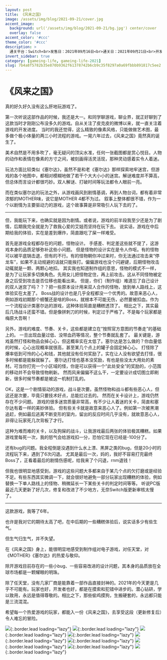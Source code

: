 ```yaml
---
layout: post
title: 《风来之国》
image: /assets/img/blog/2021-09-21/cover.jpg
accent_image: 
  background: url('/assets/img/blog/2021-09-21/bg.jpg') center/cover
  overlay: false
accent_color: '#ccc'
theme_color: '#ccc'
description: >
  通关平台：Switch<br>发售日：2021年09月16日<br>通关日：2021年09月21日<br>开发商：皮克皮<br>发行商：呵呵鱼
invert_sidebar: true
category: [gameing-life, gameing-life-2021]
slug: 7b4a8f5782b35e870b9362f61378742b6cb9c35f8297a0a69fbbb891817c5ee2
---
```


# 《风来之国》

真的好久好久没有这么肝地玩游戏了。

第一次听说这部作品的时候，我还是大一。和同学聊游戏，聊业界，就正好聊到了这款当时才刚刚公布没多久的游戏。自从关注了皮克皮的微博以来，就一直关注着游戏的开发进度。
当时的我还觉得，这么精致的像素风格，只能做做艺术图，最多做个极小体量的两三小时流程的游戏。一晃六年过去，《风来之国》竟然真的诞生了。

美术自然是不用多吹了，毫无疑问的顶尖水准，任何一张截图都是赏心悦目。人物的动作和表情在像素的方寸之间，被刻画得活灵活现，那种灵动感着实令人着迷。

玩法方面比较类似《塞尔达》，虽然不是和老《塞尔达》那样探索地牢迷宫，但游戏的各个地图中，都相对模糊地做了若干个大大小小的迷宫。解谜难度并不算高，但总体而言设计都很巧妙。双人解谜、打破时间等玩法都令人眼前一亮。

而在类似塞尔达的玩法之外，从游戏画风到剧情基调，再到人物台词，都有着非常浓郁的MOTHER味，说它是MOTHER 4都不为过。
叙事上整体都很不错，作为一个以剧情为主要驱动力的游戏，这个故事算是非常吸引人玩下去的了。

- - - - - - - - - -

但，我能玩下来，也确实就是因为剧情。或者说，游戏的前半段我至少还是为了剧情，后期我完全就是为了救我心爱的艾娃而坚持在玩下去。
说实话，游戏在中后期给我的体验，实在是差到爆炸，简直跟吃了屎一样难受。

首先是游戏全程都存在的问题，怪物设计。
手感差、判定差这些就不提了，这游戏本身的品质足够弥补这些小问题。
但是怪物的设计实在是令人作呕。有的怪物可以被平底锅击退，但有的不行。有的怪物朝你冲过来时，你无法通过攻击来“停龙车”，如果不主动规避的话就只能挨打。偏偏游戏也没个闪避键，后期怪物攻击动辄就是一颗、两颗心地扣。
其实我也知道制作组的意思，怪物的模式不一样，是为了让玩家多切换角色。先用女儿把怪物定住，再上前攻击。这从不同怪物被定身之后受到攻击是否位移也能看出来。
但是，你们（制作组）难道忘了自己设计的双人迷宫了吗？？？把一些原本设计用来双人合作的怪物，放到单人路线上，这体验实在太差了。
Boss战的设计也是几乎全程都没一个优秀的。故意来恶心人，例如游戏初期那个螃蟹还是啥的Boss，就根本不可能无伤，必然要被扣血。作为一个流程设计类塞尔达的游戏，这种体验简直是糟糕透顶了。
相比之下，其实最后几场战斗还蛮不错。但是像拼刺刀的时候，判定过于严格了。不是每个玩家都是梅原大吾啊！

另外，游戏的难度、节奏、关卡，这些都是建立在“按照官方意图的节奏走”的基础上的。
一旦出现血量过低、没带血药等情况，整个节奏就乱套了。
最关键是，游戏虽然打怪和物品会掉心心，但这概率实在太低了。塞尔达是怎么做的？你血量低的时候，心心出现概率就很高，甚至某几个点上的罐子会固定掉心心。
打怪除了爆率低到可怜的心心和钱，其他就没有任何奖励了。实在让人没有欲望去打怪，很多时候都是能躲就躲了。
塞尔达打怪也基本没奖励，有也是些没太大用处的素材。可当你打完一个小区域的怪，你是可以获得一个“此处安全”的奖励的，小范围的移动并不会导致怪物刷新。
然而风来偏偏不这么干，一定要设计成切图立即刷新，很多时候节奏都是被这一机制打乱的。

OK，这是一个剧情驱动的游戏，战斗是次要。虽然怪物和战斗都有些恶心人，但这还是次要，毕竟只要技术好点，总能扛过去的。
然而在关卡设计上，游戏仍然存在不少问题。
游戏的很多迷宫质量非常高，有不少让人着迷的关卡，简直和塞尔达有着一样的美妙体验。
但有些关卡就是故意来恶心人了。例如第一次被黑潮追赶，例如最后逃离不断变形的室内，留出的反应时间几乎没有，就故意恶心人，非得让玩家死几次背板了才行。

这种为难而难的关卡，以及狗屎的战斗，让我游戏最后两张的体验极其糟糕。如果游戏里每死一次，我的怒气会给游戏扣一分，恐怕它现在已经是-100分了。

还有bug的问题。我全程倒是没遇到什么水上漂、黑屏之类的bug，但是20小时的流程玩下来，遇到了6次闪退。
尤其是最后一次，妈的，我好不容易打完最终Boss了，正看着最后的剧情伤感呢，给我来了个闪退，rnm退钱！

但我也很明显地感受到，游戏的这些问题大多都来自于某几个点的欠打磨或是经验不足。有些东西其实微调一下，就会很好地避免一部分玩家出现糟糕的体验，例如替换一下单人路线上的怪物、稍微延长一下某些关卡的判定时间等等。
听说PC版最近几天更新了好几次，修复和改进了不少地方，无奈Switch版更新审核太慢了。

- - - - - - - - - -

这款游戏，我等了6年。

也许是我对它的期待太高了吧，在中后期的一些糟糕体验后，说实话多少有些生气。

但生气归生气，并不失望。

在《风来之国》身上，能很明显地感受到制作组对电子游戏，对任天堂，对《MOTHER》《塞尔达》的热爱与敬仰。

除开游戏目前存在的一些小bug、一些容易改进的设计问题，其本身的品质放在全球市场都是一颗耀眼的明珠。

除了任天堂，没有几家厂商是能靠着一部作品直接封神的。2021年的今天更是几乎不可能有。玩家也好，开发者也好，都是在摸索和犯错中进步的。潜心钻研，学以致用，永远是值得尊敬的。相比之下，那些偷鸡摸狗，生搬硬套的，永远都只能是三流混混。

希望每一个热爱游戏的玩家，都能入一份《风来之国》，去享受这段（更新修复后）令人难忘的冒险。



![](/assets/img/blog/2021-09-21/1.jpg){:.border.lead loading="lazy"}
![](/assets/img/blog/2021-09-21/2.jpg){:.border.lead loading="lazy"}
![](/assets/img/blog/2021-09-21/3.jpg){:.border.lead loading="lazy"}
![](/assets/img/blog/2021-09-21/4.jpg){:.border.lead loading="lazy"}
![](/assets/img/blog/2021-09-21/5.jpg){:.border.lead loading="lazy"}
![](/assets/img/blog/2021-09-21/6.jpg){:.border.lead loading="lazy"}
![](/assets/img/blog/2021-09-21/7.jpg){:.border.lead loading="lazy"}
![](/assets/img/blog/2021-09-21/8.jpg){:.border.lead loading="lazy"}
![](/assets/img/blog/2021-09-21/9.jpg){:.border.lead loading="lazy"}

